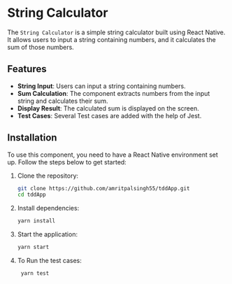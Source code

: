 # String Calculator 

The `String Calculator` is a simple string calculator built using React Native. It allows users to input a string containing numbers, and it calculates the sum of those numbers.

## Features

- **String Input**: Users can input a string containing numbers.
- **Sum Calculation**: The component extracts numbers from the input string and calculates their sum.
- **Display Result**: The calculated sum is displayed on the screen.
- **Test Cases**: Several Test cases are added with the help of Jest.

## Installation

To use this component, you need to have a React Native environment set up. Follow the steps below to get started:

1. Clone the repository:
    ```sh
    git clone https://github.com/amritpalsingh55/tddApp.git
    cd tddApp
    ```

2. Install dependencies:
    ```sh
    yarn install
    ```

3. Start the application:
    ```sh
    yarn start
    ```
4. To Run the test cases:  
   ```sh
    yarn test
    ``` 
